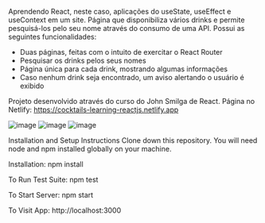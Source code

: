 Aprendendo React, neste caso, aplicações do useState, useEffect e useContext em um site. Página que disponibiliza vários drinks e permite pesquisá-los pelo seu nome através do consumo de uma API. Possui as seguintes funcionalidades:

- Duas páginas, feitas com o intuito de exercitar o React Router
- Pesquisar os drinks pelos seus nomes
- Página única para cada drink, mostrando algumas informações
- Caso nenhum drink seja encontrado, um aviso alertando o usuário é exibido

Projeto desenvolvido através do curso do John Smilga de React. Página no Netlify: https://cocktails-learning-reactjs.netlify.app

![image](https://user-images.githubusercontent.com/103163622/190935959-00f783bd-07ed-4884-b29c-6396a143eb33.png)
![image](https://user-images.githubusercontent.com/103163622/190935901-465226a2-3ceb-481f-814f-fa9c34d9ca63.png)
![image](https://user-images.githubusercontent.com/103163622/190935912-8cb1ff44-1bc5-4de7-a93b-9efba21d4129.png)

Installation and Setup Instructions Clone down this repository. You will need node and npm installed globally on your machine.

Installation: npm install

To Run Test Suite: npm test

To Start Server: npm start

To Visit App: http://localhost:3000
